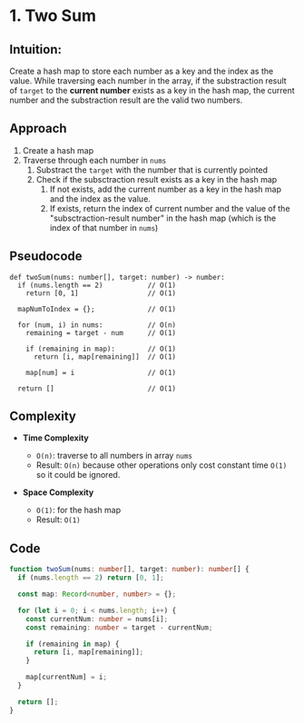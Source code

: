 # 1. Two Sum

## Intuition:

Create a hash map to store each number as a key and the index as the value. While traversing each number in the array, if the substraction result of `target` to the **current number** exists as a key in the hash map, the current number and the substraction result are the valid two numbers.

## Approach

1. Create a hash map
2. Traverse through each number in `nums`
   1. Substract the `target` with the number that is currently pointed
   2. Check if the subsctraction result exists as a key in the hash map
      1. If not exists, add the current number as a key in the hash map and the index as the value.
      2. If exists, return the index of current number and the value of the "subsctraction-result number" in the hash map (which is the index of that number in `nums`)

## Pseudocode

```
def twoSum(nums: number[], target: number) -> number:
  if (nums.length == 2)           // O(1)
    return [0, 1]                 // O(1)

  mapNumToIndex = {};             // O(1)

  for (num, i) in nums:           // O(n)
    remaining = target - num      // O(1)

    if (remaining in map):        // O(1)
      return [i, map[remaining]]  // O(1)

    map[num] = i                  // O(1)

  return []                       // O(1)
```

## Complexity

- **Time Complexity**

  - `O(n)`: traverse to all numbers in array `nums`
  - Result: `O(n)` because other operations only cost constant time `O(1)` so it could be ignored.

- **Space Complexity**
  - `O(1)`: for the hash map
  - Result: `O(1)`

## Code

```typescript
function twoSum(nums: number[], target: number): number[] {
  if (nums.length == 2) return [0, 1];

  const map: Record<number, number> = {};

  for (let i = 0; i < nums.length; i++) {
    const currentNum: number = nums[i];
    const remaining: number = target - currentNum;

    if (remaining in map) {
      return [i, map[remaining]];
    }

    map[currentNum] = i;
  }

  return [];
}
```
